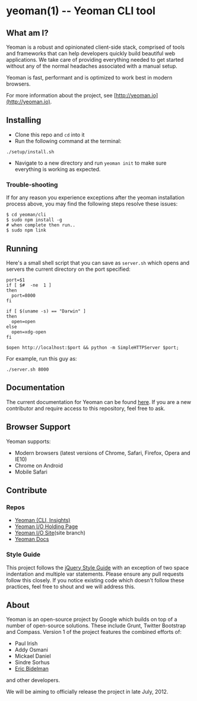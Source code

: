 yeoman(1) -- Yeoman CLI tool
============================

## What am I?

Yeoman is a robust and opinionated client-side stack, comprised of tools and
frameworks that can help developers quickly build beautiful web applications.
We take care of providing everything needed to get started without any of the
normal headaches associated with a manual setup.

Yeoman is fast, performant and is optimized to work best in modern browsers.

For more information about the project, see
[http://yeoman.io](http://yeoman.io).

## Installing

* Clone this repo and `cd` into it
* Run the following command at the terminal:

```shell
./setup/install.sh
```

* Navigate to a new directory and run `yeoman init` to make sure everything is
  working as expected.


### Trouble-shooting

If for any reason you experience exceptions after the yeoman installation
process above, you may find the following steps resolve these issues:

```
$ cd yeoman/cli
$ sudo npm install -g
# when complete then run..
$ sudo npm link
```

## Running

Here's a small shell script that you can save as `server.sh` which opens and
servers the current directory on the port specified:

```shell
port=$1
if [ $#  -ne  1 ]
then
  port=8000
fi

if [ $(uname -s) == "Darwin" ]
then
  open=open
else
  open=xdg-open
fi

$open http://localhost:$port && python -m SimpleHTTPServer $port;
```

For example, run this guy as:

```shell
./server.sh 8000
```


## Documentation

The current documentation for Yeoman can be found
[here](http://yeoman.github.com/docs). If you are a new contributor and require
access to this repository, feel free to ask.


## Browser Support

Yeoman supports:

* Modern browsers (latest versions of Chrome, Safari, Firefox, Opera and IE10)
* Chrome on Android
* Mobile Safari


## Contribute

### Repos

* [Yeoman (CLI, Insights)](http://github.com/yeoman/yeoman)
* [Yeoman I/O Holding Page](http://github.com/yeoman/yeoman.io)
* [Yeoman I/O Site](http://github.com/yeoman/yeoman.io)(site branch)
* [Yeoman Docs](http://github.com/yeoman/docs)

### Style Guide

This project follows the [jQuery Style
Guide](http://docs.jquery.com/JQuery_Core_Style_Guidelines) with an exception
of two space indentation and multiple var statements. Please ensure any pull
requests follow this closely. If you notice existing code which doesn't follow
these practices, feel free to shout and we will address this.

## About

Yeoman is an open-source project by Google which builds on top of a number of
open-source solutions. These include Grunt, Twitter Bootstrap and Compass.
Version 1 of the project features the combined efforts of:

* Paul Irish
* Addy Osmani
* Mickael Daniel
* Sindre Sorhus
* [Eric Bidelman](http://ericbidelman.com)

and other developers.

We will be aiming to officially release the project in late July, 2012.

